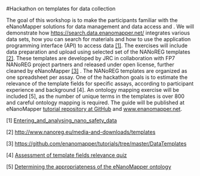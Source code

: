 #Hackathon on templates for data collection

The goal of this workshop is to make the participants familiar with the eNanoMapper solutions for data management and data access and . We will demonstrate how https://search.data.enanomapper.net/  integrates various data sets, how you can search for materials and how to use the application programming interface (API) to access data [[1]](https://github.com/enanomapper/tutorials/tree/master/Entering_and_analysing_nano_safety_data).
The exercises will include data preparation and upload using selected set of the NANoREG templates [[2]](http://www.nanoreg.eu/media-and-downloads/templates). These templates are developed by JRC in collaboration with FP7 NANoREG project partners and released under open license, further cleaned by eNanoMapper [[3]](https://github.com/enanomapper/tutorials/tree/master/DataTemplates ) .  The NANoREG templates are organized as one spreadsheet per assay. One of the hackathon goals is to estimate the relevance of the template fields for specific assays, according to participant experience and background [4]. An ontology mapping exercise will be included [5], as the number of unique terms in the templates is over 800 and careful ontology mapping is required. The guide will be published at eNanoMapper [tutorial repository at GitHub](https://github.com/enanomapper/tutorials/tree/master/Hackathon_on_templates_for_data_collection) and www.enanomapper.net. 


[1] [Entering_and_analysing_nano_safety_data](https://github.com/enanomapper/tutorials/blob/master/Entering_and_analysing_nano_safety_data/enm_Tutorial_DataWorkshop_v4.docx)

[2] http://www.nanoreg.eu/media-and-downloads/templates

[3] https://github.com/enanomapper/tutorials/tree/master/DataTemplates 

[4] [Assessment of template fields relevance quiz](templates.md)

[5] [Determining the appropriateness of the eNanoMapper ontology](https://docs.google.com/forms/d/e/1FAIpQLScYMQWy4ULxmK7tyU4NCNPocnQNEiQw9c62eneAQP7vlI3tSg/formResponse)

